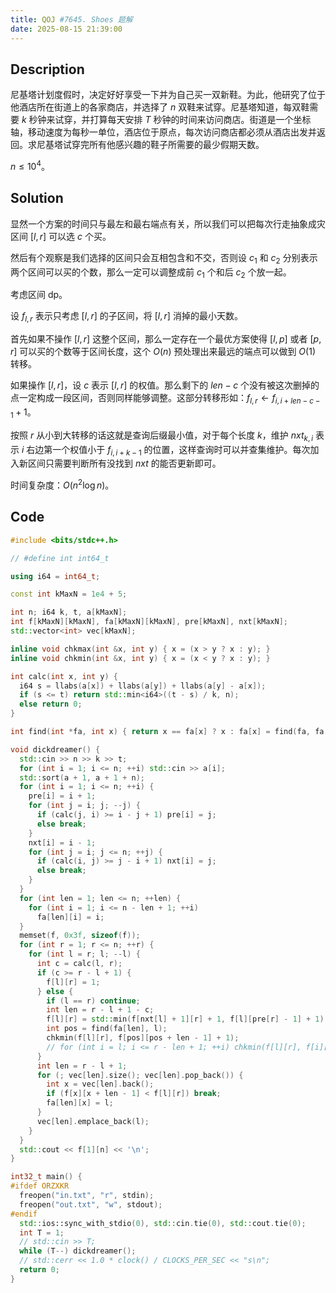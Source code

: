 ```yaml
---
title: QOJ #7645. Shoes 题解
date: 2025-08-15 21:39:00
---
```


## Description

尼基塔计划度假时，决定好好享受一下并为自己买一双新鞋。为此，他研究了位于他酒店所在街道上的各家商店，并选择了 $n$ 双鞋来试穿。尼基塔知道，每双鞋需要 $k$ 秒钟来试穿，并打算每天安排 $T$ 秒钟的时间来访问商店。街道是一个坐标轴，移动速度为每秒一单位，酒店位于原点，每次访问商店都必须从酒店出发并返回。求尼基塔试穿完所有他感兴趣的鞋子所需要的最少假期天数。

$n\leq 10^4$。

## Solution

显然一个方案的时间只与最左和最右端点有关，所以我们可以把每次行走抽象成灾区间 $[l,r]$ 可以选 $c$ 个买。

然后有个观察是我们选择的区间只会互相包含和不交，否则设 $c_1$ 和 $c_2$ 分别表示两个区间可以买的个数，那么一定可以调整成前 $c_1$ 个和后 $c_2$ 个放一起。

考虑区间 dp。

设 $f_{l,r}$ 表示只考虑 $[l,r]$ 的子区间，将 $[l,r]$ 消掉的最小天数。

首先如果不操作 $[l,r]$ 这整个区间，那么一定存在一个最优方案使得 $[l,p]$ 或者 $[p,r]$ 可以买的个数等于区间长度，这个 $O(n)$ 预处理出来最远的端点可以做到 $O(1)$ 转移。

如果操作 $[l,r]$，设 $c$ 表示 $[l,r]$ 的权值。那么剩下的 $len-c$ 个没有被这次删掉的点一定构成一段区间，否则同样能够调整。这部分转移形如：$f_{l,r}\leftarrow f_{i,i+len-c-1}+1$。

按照 $r$ 从小到大转移的话这就是查询后缀最小值，对于每个长度 $k$，维护 $nxt_{k,i}$ 表示 $i$ 右边第一个权值小于 $f_{i,i+k-1}$ 的位置，这样查询时可以并查集维护。每次加入新区间只需要判断所有没找到 $nxt$ 的能否更新即可。

时间复杂度：$O(n^2\log n)$。

## Code

```cpp
#include <bits/stdc++.h>

// #define int int64_t

using i64 = int64_t;

const int kMaxN = 1e4 + 5;

int n; i64 k, t, a[kMaxN];
int f[kMaxN][kMaxN], fa[kMaxN][kMaxN], pre[kMaxN], nxt[kMaxN];
std::vector<int> vec[kMaxN];

inline void chkmax(int &x, int y) { x = (x > y ? x : y); }
inline void chkmin(int &x, int y) { x = (x < y ? x : y); }

int calc(int x, int y) {
  i64 s = llabs(a[x]) + llabs(a[y]) + llabs(a[y] - a[x]);
  if (s <= t) return std::min<i64>((t - s) / k, n);
  else return 0;
}

int find(int *fa, int x) { return x == fa[x] ? x : fa[x] = find(fa, fa[x]); }

void dickdreamer() {
  std::cin >> n >> k >> t;
  for (int i = 1; i <= n; ++i) std::cin >> a[i];
  std::sort(a + 1, a + 1 + n);
  for (int i = 1; i <= n; ++i) {
    pre[i] = i + 1;
    for (int j = i; j; --j) {
      if (calc(j, i) >= i - j + 1) pre[i] = j;
      else break;
    }
    nxt[i] = i - 1;
    for (int j = i; j <= n; ++j) {
      if (calc(i, j) >= j - i + 1) nxt[i] = j;
      else break;
    }
  }
  for (int len = 1; len <= n; ++len) {
    for (int i = 1; i <= n - len + 1; ++i)
      fa[len][i] = i;
  }
  memset(f, 0x3f, sizeof(f));
  for (int r = 1; r <= n; ++r) {
    for (int l = r; l; --l) {
      int c = calc(l, r);
      if (c >= r - l + 1) {
        f[l][r] = 1;
      } else {
        if (l == r) continue;
        int len = r - l + 1 - c;
        f[l][r] = std::min(f[nxt[l] + 1][r] + 1, f[l][pre[r] - 1] + 1);
        int pos = find(fa[len], l);
        chkmin(f[l][r], f[pos][pos + len - 1] + 1);
        // for (int i = l; i <= r - len + 1; ++i) chkmin(f[l][r], f[i][i + len - 1] + 1);
      }
      int len = r - l + 1;
      for (; vec[len].size(); vec[len].pop_back()) {
        int x = vec[len].back();
        if (f[x][x + len - 1] < f[l][r]) break;
        fa[len][x] = l;
      }
      vec[len].emplace_back(l);
    }
  }
  std::cout << f[1][n] << '\n';
}

int32_t main() {
#ifdef ORZXKR
  freopen("in.txt", "r", stdin);
  freopen("out.txt", "w", stdout);
#endif
  std::ios::sync_with_stdio(0), std::cin.tie(0), std::cout.tie(0);
  int T = 1;
  // std::cin >> T;
  while (T--) dickdreamer();
  // std::cerr << 1.0 * clock() / CLOCKS_PER_SEC << "s\n";
  return 0;
}
```
